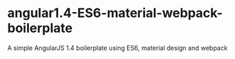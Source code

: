 # angular1.4-ES6-material-webpack-boilerplate
A simple AngularJS 1.4 boilerplate using ES6, material design and webpack
